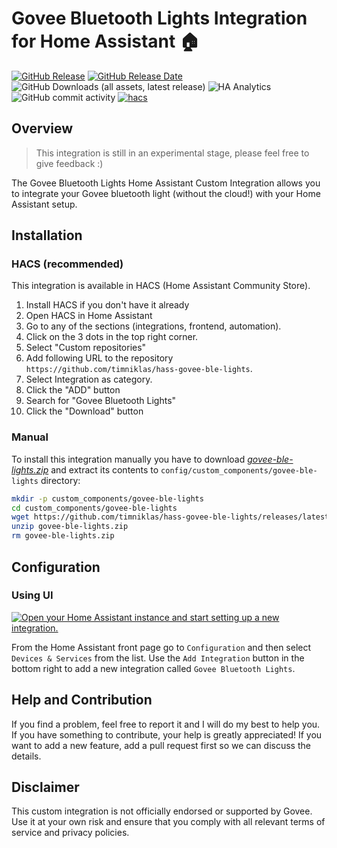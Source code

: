 # Govee Bluetooth Lights Integration for Home Assistant 🏠

[![GitHub Release](https://img.shields.io/github/v/release/timniklas/hass-govee-ble-lights?sort=semver&style=for-the-badge&color=green)](https://github.com/timniklas/hass-govee-ble-lights/releases/)
[![GitHub Release Date](https://img.shields.io/github/release-date/timniklas/hass-govee-ble-lights?style=for-the-badge&color=green)](https://github.com/timniklas/hass-govee-ble-lights/releases/)
![GitHub Downloads (all assets, latest release)](https://img.shields.io/github/downloads/timniklas/hass-govee-ble-lights/latest/total?style=for-the-badge&label=Downloads%20latest%20Release)
![HA Analytics](https://img.shields.io/badge/dynamic/json?url=https%3A%2F%2Fanalytics.home-assistant.io%2Fcustom_integrations.json&query=%24.govee_lights_ble.total&style=for-the-badge&label=Active%20Installations&color=red)
![GitHub commit activity](https://img.shields.io/github/commit-activity/m/timniklas/hass-govee-ble-lights?style=for-the-badge)
[![hacs](https://img.shields.io/badge/HACS-Integration-blue.svg?style=for-the-badge)](https://github.com/hacs/integration)

## Overview

> This integration is still in an experimental stage, please feel free to give feedback :)

The Govee Bluetooth Lights Home Assistant Custom Integration allows you to integrate your Govee bluetooth light (without the cloud!) with your Home Assistant setup.

## Installation

### HACS (recommended)

This integration is available in HACS (Home Assistant Community Store).

1. Install HACS if you don't have it already
2. Open HACS in Home Assistant
3. Go to any of the sections (integrations, frontend, automation).
4. Click on the 3 dots in the top right corner.
5. Select "Custom repositories"
6. Add following URL to the repository `https://github.com/timniklas/hass-govee-ble-lights`.
7. Select Integration as category.
8. Click the "ADD" button
9. Search for "Govee Bluetooth Lights"
10. Click the "Download" button

### Manual

To install this integration manually you have to download [_govee-ble-lights.zip_](https://github.com/timniklas/hass-govee-ble-lights/releases/latest/) and extract its contents to `config/custom_components/govee-ble-lights` directory:

```bash
mkdir -p custom_components/govee-ble-lights
cd custom_components/govee-ble-lights
wget https://github.com/timniklas/hass-govee-ble-lights/releases/latest/download/govee-ble-lights.zip
unzip govee-ble-lights.zip
rm govee-ble-lights.zip
```

## Configuration

### Using UI

[![Open your Home Assistant instance and start setting up a new integration.](https://my.home-assistant.io/badges/config_flow_start.svg)](https://my.home-assistant.io/redirect/config_flow_start/?domain=govee-ble-lights)

From the Home Assistant front page go to `Configuration` and then select `Devices & Services` from the list.
Use the `Add Integration` button in the bottom right to add a new integration called `Govee Bluetooth Lights`.

## Help and Contribution

If you find a problem, feel free to report it and I will do my best to help you.
If you have something to contribute, your help is greatly appreciated!
If you want to add a new feature, add a pull request first so we can discuss the details.

## Disclaimer

This custom integration is not officially endorsed or supported by Govee.
Use it at your own risk and ensure that you comply with all relevant terms of service and privacy policies.

